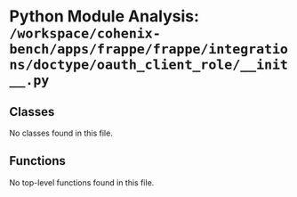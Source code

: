 # Python Module Analysis: `/workspace/cohenix-bench/apps/frappe/frappe/integrations/doctype/oauth_client_role/__init__.py`

## Classes

No classes found in this file.


## Functions

No top-level functions found in this file.
